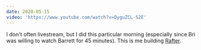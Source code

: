 ```yaml
---
date: 2020-05-15
video: 'https://www.youtube.com/watch?v=QyguZCL-S2E'
---
```


I don't often livestream, but I did this particular morning (especially since Bri was willing to watch Barrett for 45 minutes). This is me building [Rafter](https://rafter.app).
